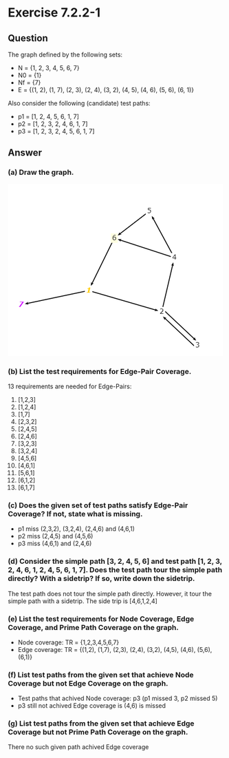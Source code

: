 # Exercise 7.2.2-1
## Question
The graph defined by the following sets:
- N = {1, 2, 3, 4, 5, 6, 7}
- N0 = {1}
- Nf = {7}
- E = {(1, 2), (1, 7), (2, 3), (2, 4), (3, 2), (4, 5), (4, 6), (5, 6), (6, 1)}

Also consider the following (candidate) test paths:
- p1 = [1, 2, 4, 5, 6, 1, 7]
- p2 = [1, 2, 3, 2, 4, 6, 1, 7]
- p3 = [1, 2, 3, 2, 4, 5, 6, 1, 7]

## Answer
### (a) Draw the graph.
![title](Ex7.2.2-5.png)

### (b) List the test requirements for Edge-Pair Coverage.
13 requirements are needed for Edge-Pairs:
1. [1,2,3]
2. [1,2,4]
3. [1,7]
4. [2,3,2]
5. [2,4,5]
6. [2,4,6]
7. [3,2,3]
8. [3,2,4]
9. [4,5,6]
10. [4,6,1]
11. [5,6,1]
12. [6,1,2]
13. [6,1,7]

### (c) Does the given set of test paths satisfy Edge-Pair Coverage? If not, state what is missing.
* p1 miss (2,3,2), (3,2,4), (2,4,6) and (4,6,1)
* p2 miss (2,4,5) and (4,5,6)
* p3 miss (4,6,1) and (2,4,6)

### (d) Consider the simple path [3, 2, 4, 5, 6] and test path [1, 2, 3, 2, 4, 6, 1, 2, 4, 5, 6, 1, 7]. Does the test path tour the simple path directly? With a sidetrip? If so, write down the sidetrip.

The test path does not tour the simple path directly. However, it tour the simple path with a sidetrip.
The side trip is [4,6,1,2,4]

### (e) List the test requirements for Node Coverage, Edge Coverage, and Prime Path Coverage on the graph.
* Node coverage: TR = {1,2,3,4,5,6,7}
* Edge coverage: TR = {(1,2), (1,7), (2,3), (2,4), (3,2), (4,5), (4,6), (5,6), (6,1)}

### (f) List test paths from the given set that achieve Node Coverage but not Edge Coverage on the graph.
* Test paths that achived Node coverage: p3 (p1 missed 3, p2 missed 5)
* p3 still not achived Edge coverage is (4,6) is missed

### (g) List test paths from the given set that achieve Edge Coverage but not Prime Path Coverage on the graph.
There no such given path achived Edge coverage